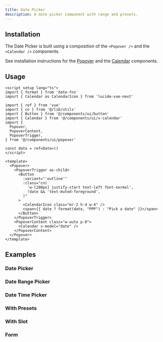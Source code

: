 ```yaml
---
title: Date Picker
description: A date picker component with range and presets.
---
```


<ComponentPreview name="VDatePickerDemo"  />

## Installation

The Date Picker is built using a composition of the `<Popover />` and the `<Calendar />` components.

See installation instructions for the [Popover](/docs/components/popover#installation) and the [Calendar](/docs/components/calendar#installation) components.

## Usage

```vue
<script setup lang="ts">
import { format } from 'date-fns'
import { Calendar as CalendarIcon } from 'lucide-vue-next'

import { ref } from 'vue'
import { cn } from '@/lib/utils'
import { Button } from '@/components/ui/button'
import { Calendar } from '@/components/ui/v-calendar'
import {
  Popover,
  PopoverContent,
  PopoverTrigger,
} from '@/components/ui/popover'

const date = ref<Date>()
</script>

<template>
  <Popover>
    <PopoverTrigger as-child>
      <Button
        :variant="'outline'"
        :class="cn(
          'w-[280px] justify-start text-left font-normal',
          !date && 'text-muted-foreground',
        )"
      >
        <CalendarIcon class="mr-2 h-4 w-4" />
        <span>{{ date ? format(date, "PPP") : "Pick a date" }}</span>
      </Button>
    </PopoverTrigger>
    <PopoverContent class="w-auto p-0">
      <Calendar v-model="date" />
    </PopoverContent>
  </Popover>
</template>
```

## Examples

### Date Picker

<ComponentPreview name="VDatePickerDemo"  />

### Date Range Picker

<ComponentPreview name="VDatePickerWithRange"  />

### Date Time Picker

<ComponentPreview name="VDateTimePickerDemo"  />

### With Presets

<ComponentPreview name="VDatePickerWithPresets"  />

### With Slot

<ComponentPreview name="VRangePickerWithSlot"  />

### Form

<ComponentPreview name="VDatePickerForm"  />
